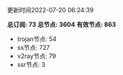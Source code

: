 更新时间2022-07-20 06:24:39

**总订阅: 73**
**总节点: 3604**
**有效节点: 863**
- trojan节点: 54
- ss节点: 727
- v2ray节点: 79
- ssr节点: 3
